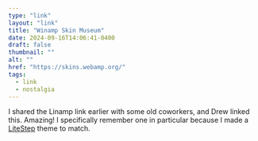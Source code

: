```yaml
---
type: "link"
layout: "link"
title: "Winamp Skin Museum"
date: 2024-09-16T14:06:41-0400
draft: false
thumbnail: ""
alt: ""
href: "https://skins.webamp.org/"
tags:
  - link
  - nostalgia
---
```


I shared the Linamp link earlier with some old coworkers, and Drew linked this. Amazing! I specifically remember one in particular because I made a [LiteStep](http://litestep.net/) theme to match.
